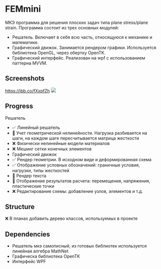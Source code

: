 FEMmini
======
МКЭ программа для решения плоских задач типа plane stress/plane strain.
Программа состоит из трех основных модулей:
- Решатель. Включает в себя всю часть, относящуюся к механике и математике.
- Графический движок. Занимается рендером графики. Используется библиотека OpenGL, через обертку OpenTK.
- Графический интерфейс. Реализован на wpf с использованием паттерна MVVM.

Screenshots
------
https://ibb.co/fXxpfZh
![]([https://image.ibb.co/nt76La/Screenshot_from_2017_02_23_13_26_44.png](https://ibb.co/fXxpfZh))

Progress
------
Решатель
- ✅ Линейный решатель
- 🔄 Учет геометрической нелинейности. Нагрузка разбивается на шаги, на каждом шаге пересчитывается матрица жесткости
- ❌ Физически нелинейные модели материалов
- ❌ Мешинг сетки конечных элементов
- Графический движок
- ✅ Рендер геометрии. В исходном виде и деформированная схема
- ✅ Отображение условных обозначений: граничные условия, нагрузки, типы жесткостей
- 🔄 Рендер текста
- 🔄 Отображение результатов расчета: перемещения, напряжения, пластические точки
- ❌ Редактирование схемы: добавление узлов, элементов и т.д.

Structure
------
❌ В планах добавить дерево классов, используемых в проекте

Dependencies
------
- Решатель мкэ самописный, из готовых библиотек используется линейная алгебра MathNet
- Графическа библиотека OpenTK
- Интерфейс WPF
